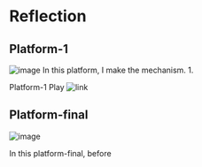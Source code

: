 # Reflection


## Platform-1
![image](https://github.com/user-attachments/assets/ae1b0278-34d9-4ab1-934f-2a1b1852fa0e)
In this platform, I make the mechanism. 
1. 

Platform-1 Play ![link](https://erigolee.github.io/game-dev-spring2025/builds/platformer-1/)

## Platform-final
![image](https://github.com/user-attachments/assets/0a5131ee-95ca-4357-9dcd-1b9e0f638da3)

In this platform-final, before 




